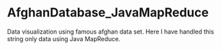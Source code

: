 # AfghanDatabase_JavaMapReduce
Data visualization using famous afghan data set. Here I have handled this string only data using Java MapReduce.
